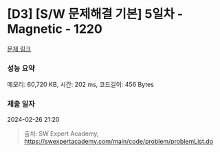 # [D3] [S/W 문제해결 기본] 5일차 - Magnetic - 1220 

[문제 링크](https://swexpertacademy.com/main/code/problem/problemDetail.do?contestProbId=AV14hwZqABsCFAYD) 

### 성능 요약

메모리: 60,720 KB, 시간: 202 ms, 코드길이: 456 Bytes

### 제출 일자

2024-02-26 21:20



> 출처: SW Expert Academy, https://swexpertacademy.com/main/code/problem/problemList.do